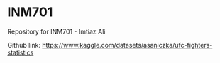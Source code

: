 # INM701
Repository for INM701 - Imtiaz Ali

Github link: https://www.kaggle.com/datasets/asaniczka/ufc-fighters-statistics

